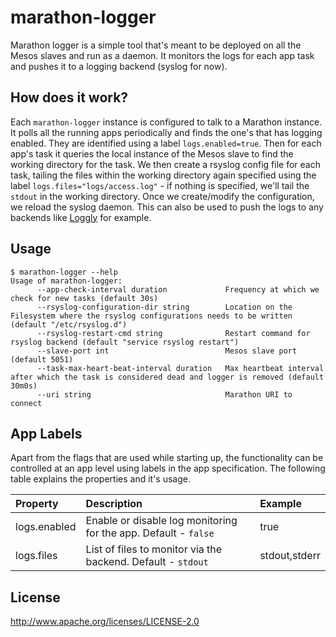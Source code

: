 # marathon-logger

Marathon logger is a simple tool that's meant to be deployed on all the Mesos slaves and run as a daemon. It monitors the logs for each app task and pushes it to a logging backend (syslog for now).

## How does it work?
Each `marathon-logger` instance is configured to talk to a Marathon instance. It polls all the running apps periodically and finds the one's that has logging enabled. They are identified using a label `logs.enabled=true`. Then for each app's task it queries the local instance of the Mesos slave to find the working directory for the task. We then create a rsyslog config file for each task, tailing the files within the working directory again specified using the label `logs.files="logs/access.log"` - if nothing is specified, we'll tail the `stdout` in the working directory. Once we create/modify the configuration, we reload the syslog daemon. This can also be used to push the logs to any backends like [Loggly](http://loggly.com) for example.

## Usage
```
$ marathon-logger --help
Usage of marathon-logger:
      --app-check-interval duration             Frequency at which we check for new tasks (default 30s)
      --rsyslog-configuration-dir string        Location on the Filesystem where the rsyslog configurations needs to be written (default "/etc/rsyslog.d")
      --rsyslog-restart-cmd string              Restart command for rsyslog backend (default "service rsyslog restart")
      --slave-port int                          Mesos slave port (default 5051)
      --task-max-heart-beat-interval duration   Max heartbeat interval after which the task is considered dead and logger is removed (default 30m0s)
      --uri string                              Marathon URI to connect
```

## App Labels
Apart from the flags that are used while starting up, the functionality can be controlled at an app level using labels in the app specification. The following table explains the properties and it's usage.

| Property | Description | Example |
| :--- | :--- | :--- |
| logs.enabled | Enable or disable log monitoring for the app. Default - `false` | true |
| logs.files | List of files to monitor via the backend. Default - `stdout` | stdout,stderr |

## License
http://www.apache.org/licenses/LICENSE-2.0
